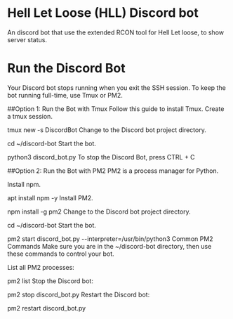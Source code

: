 
# Hell Let Loose (HLL) Discord bot  

An discord bot that use the extended RCON tool for Hell Let loose, to show server status.

# Run the Discord Bot
Your Discord bot stops running when you exit the SSH session. To keep the bot running full-time, use Tmux or PM2.

##Option 1: Run the Bot with Tmux
Follow this guide to install Tmux.
Create a tmux session.

tmux new -s DiscordBot
Change to the Discord bot project directory.

cd ~/discord-bot 
Start the bot.

python3 discord_bot.py
To stop the Discord Bot, press CTRL + C

##Option 2: Run the Bot with PM2
PM2 is a process manager for Python.

Install npm.

apt install npm -y 
Install PM2.

npm install -g pm2
Change to the Discord bot project directory.

cd ~/discord-bot 
Start the bot.

pm2 start discord_bot.py --interpreter=/usr/bin/python3
Common PM2 Commands
Make sure you are in the ~/discord-bot directory, then use these commands to control your bot.

List all PM2 processes:

pm2 list
Stop the Discord bot:

pm2 stop discord_bot.py
Restart the Discord bot:

pm2 restart discord_bot.py
